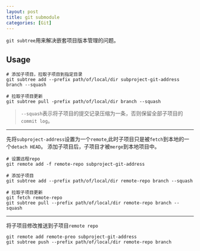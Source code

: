 ```yaml
---
layout: post
title: git submodule
categories: [Git]
---
```


`git subtree`用来解决嵌套项目版本管理的问题。

## Usage ##

```
# 添加子项目，拉取子项目到指定目录
git subtree add --prefix path/of/local/dir subproject-git-address branch --squash

# 拉取子项目更新
git subtree pull -prefix path/of/local/dir branch --squash
```
> `--squash`表示将子项目的提交记录压缩为一条，否则保留全部子项目的`commit log`。

----

先将`subproject-address`设置为一个`remote`,此时子项目只是被`fetch`到本地的一个`detach HEAD`。
添加子项目后，子项目才被`merge`到本地项目中。

```
# 设置远程repo
git remote add -f remote-repo subproject-git-address

# 添加子项目
git subtree add --prefix path/of/local/dir remote-repo branch --squash

# 拉取子项目更新
git fetch remote-repo
git subtree pull --prefix path/of/local/dir remote-repo branch --squash
```

---

将子项目修改推送到子项目`remote repo`

```
git remote add remote-preo subproject-git-address
git subtree push --prefix path/of/local/dir remote-repo branch
```

